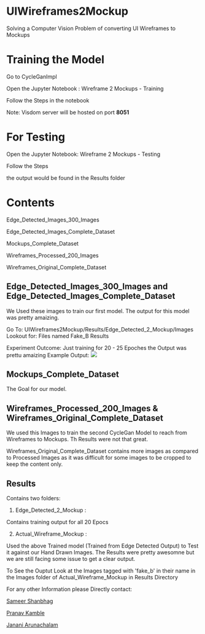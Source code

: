 # UIWireframes2Mockup
Solving a Computer Vision Problem of converting UI Wireframes to Mockups

# Training the Model

Go to CycleGanImpl

Open the Jupyter Notebook : Wireframe 2 Mockups - Training

Follow the Steps in the notebook

Note: Visdom server will be hosted on port **8051**

# For Testing

Open the Jupyter Notebook: Wireframe 2 Mockups - Testing

Follow the Steps

the output would be found in the Results folder

# Contents
Edge_Detected_Images_300_Images

Edge_Detected_Images_Complete_Dataset

Mockups_Complete_Dataset

Wireframes_Processed_200_Images

Wireframes_Original_Complete_Dataset

## Edge_Detected_Images_300_Images and Edge_Detected_Images_Complete_Dataset

We Used these images to train our first model. The output for this model was pretty amaizing.

Go To: UIWireframes2Mockup/Results/Edge_Detected_2_Mockup/Images
Lookout for: Files named Fake_B Results

Experiment Outcome: Just training for 20 - 25 Epoches the Output was prettu amaizing
Example Output:
![](https://ibb.co/RzGpTBQ)

## Mockups_Complete_Dataset

The Goal for our model.

## Wireframes_Processed_200_Images & Wireframes_Original_Complete_Dataset

We used this Images to train the second CycleGan Model to reach from Wireframes to Mockups. Th Results were not that great.

Wireframes_Original_Complete_Dataset contains more images as compared to Processed Images as it was difficult for some images to be cropped to keep the content only.

## Results

Contains two folders: 

1. Edge_Detected_2_Mockup : 

Contains training output for all 20 Epocs

2. Actual_Wireframe_Mockup : 

Used the above Trained model (Trained from Edge Detected Output) to Test it against our Hand Drawn Images. The Results were pretty awesomne but we are still facing some issue to get a clear output.


To See the Ouptut Look at the Images tagged with 'fake_b' in their name in the Images folder of Actual_Wireframe_Mockup in Results Directory

For any other Information please Directly contact:

[Sameer Shanbhag](mailto:sshanbh1@uncc.edu)

[Pranav Kamble](mailto:pkamble@uncc.edu)

[Janani Arunachalam]()

